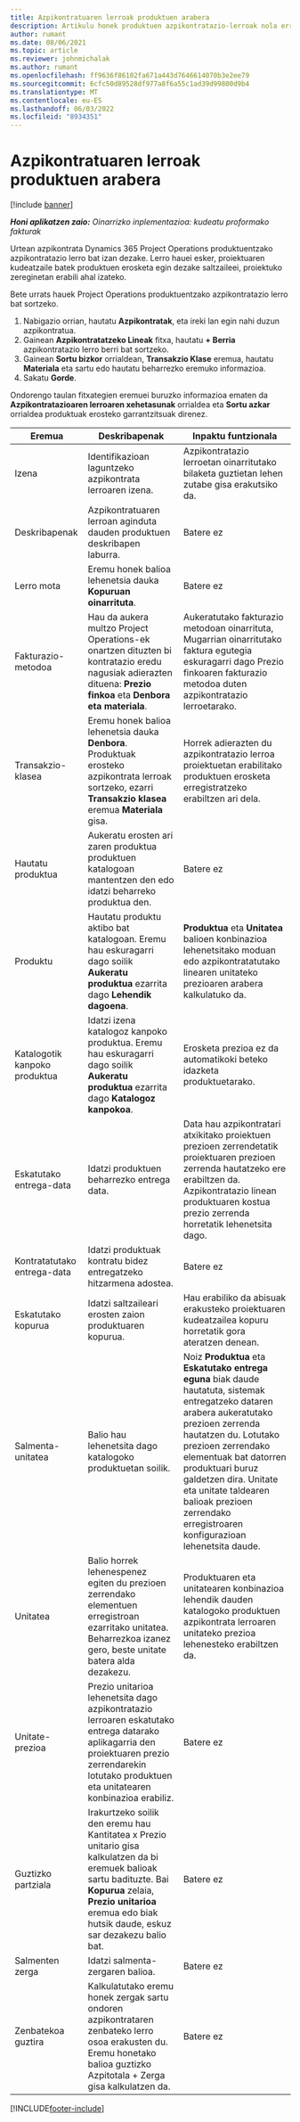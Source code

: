 ```yaml
---
title: Azpikontratuaren lerroak produktuen arabera
description: Artikulu honek produktuen azpikontratazio-lerroak nola erregistratu eta saltzaileen produktuen erosketak erregistratzeko hainbat eremu erabili azaltzen du.
author: rumant
ms.date: 08/06/2021
ms.topic: article
ms.reviewer: johnmichalak
ms.author: rumant
ms.openlocfilehash: ff9636f86102fa671a443d7646614070b3e2ee79
ms.sourcegitcommit: 6cfc50d89528df977a8f6a55c1ad39d99800d9b4
ms.translationtype: MT
ms.contentlocale: eu-ES
ms.lasthandoff: 06/03/2022
ms.locfileid: "8934351"
---
```

# <a name="subcontract-lines-for-products"></a>Azpikontratuaren lerroak produktuen arabera

[!include [banner](../../includes/dataverse-preview.md)]

_**Honi aplikatzen zaio:** Oinarrizko inplementazioa: kudeatu proformako fakturak_

Urtean azpikontrata Dynamics 365 Project Operations produktuentzako azpikontratazio lerro bat izan dezake. Lerro hauei esker, proiektuaren kudeatzaile batek produktuen erosketa egin dezake saltzaileei, proiektuko zereginetan erabili ahal izateko.

Bete urrats hauek Project Operations produktuentzako azpikontratazio lerro bat sortzeko.

1. Nabigazio orrian, hautatu **Azpikontratak**, eta ireki lan egin nahi duzun azpikontratua. 
2. Gainean **Azpikontratatzeko Lineak** fitxa, hautatu **+ Berria** azpikontratazio lerro berri bat sortzeko.
3. Gainean **Sortu bizkor** orrialdean, **Transakzio Klase** eremua, hautatu **Materiala** eta sartu edo hautatu beharrezko eremuko informazioa. 
4. Sakatu **Gorde**.

Ondorengo taulan fitxategien eremuei buruzko informazioa ematen da **Azpikontratazioaren lerroaren xehetasunak** orrialdea eta **Sortu azkar** orrialdea produktuak erosteko garrantzitsuak direnez.

| Eremua | Deskribapenak | Inpaktu funtzionala|
| ----- | ----------- | ----------- |
| Izena | Identifikazioan laguntzeko azpikontrata lerroaren izena. |Azpikontratazio lerroetan oinarritutako bilaketa guztietan lehen zutabe gisa erakutsiko da.
| Deskribapenak | Azpikontratuaren lerroan aginduta dauden produktuen deskribapen laburra. | Batere ez |
| Lerro mota | Eremu honek balioa lehenetsia dauka **Kopuruan oinarrituta**. |Batere ez |
| Fakturazio-metodoa | Hau da aukera multzo Project Operations-ek onartzen dituzten bi kontratazio eredu nagusiak adierazten dituena: **Prezio finkoa** eta **Denbora eta materiala**. | Aukeratutako fakturazio metodoan oinarrituta, Mugarrian oinarritutako faktura egutegia eskuragarri dago Prezio finkoaren fakturazio metodoa duten azpikontratazio lerroetarako. |
| Transakzio-klasea |Eremu honek balioa lehenetsia dauka **Denbora**. Produktuak erosteko azpikontrata lerroak sortzeko, ezarri **Transakzio klasea** eremua **Materiala** gisa.  | Horrek adierazten du azpikontratazio lerroa proiektuetan erabilitako produktuen erosketa erregistratzeko erabiltzen ari dela. |
| Hautatu produktua | Aukeratu erosten ari zaren produktua produktuen katalogoan mantentzen den edo idatzi beharreko produktua den. |Batere ez |
| Produktu | Hautatu produktu aktibo bat katalogoan. Eremu hau eskuragarri dago soilik **Aukeratu produktua** ezarrita dago **Lehendik dagoena**. |**Produktua** eta **Unitatea** balioen konbinazioa lehenetsitako moduan edo azpikontratatutako linearen unitateko prezioaren arabera kalkulatuko da.
| Katalogotik kanpoko produktua | Idatzi izena katalogoz kanpoko produktua. Eremu hau eskuragarri dago soilik **Aukeratu produktua** ezarrita dago **Katalogoz kanpokoa**.  |Erosketa prezioa ez da automatikoki beteko idazketa produktuetarako.|
| Eskatutako entrega-data | Idatzi produktuen beharrezko entrega data.| Data hau azpikontratari atxikitako proiektuen prezioen zerrendetatik proiektuaren prezioen zerrenda hautatzeko ere erabiltzen da. Azpikontratazio linean produktuaren kostua prezio zerrenda horretatik lehenetsita dago. |
| Kontratatutako entrega-data | Idatzi produktuak kontratu bidez entregatzeko hitzarmena adostea.  |Batere ez|
| Eskatutako kopurua | Idatzi saltzaileari erosten zaion produktuaren kopurua.| Hau erabiliko da abisuak erakusteko proiektuaren kudeatzailea kopuru horretatik gora ateratzen denean.|
| Salmenta-unitatea | Balio hau lehenetsita dago katalogoko produktuetan soilik. |Noiz **Produktua** eta **Eskatutako entrega eguna** biak daude hautatuta, sistemak entregatzeko dataren arabera aukeratutako prezioen zerrenda hautatzen du. Lotutako prezioen zerrendako elementuak bat datorren produktuari buruz galdetzen dira. Unitate eta unitate taldearen balioak prezioen zerrendako erregistroaren konfigurazioan lehenetsita daude. |
| Unitatea | Balio horrek lehenespenez egiten du prezioen zerrendako elementuen erregistroan ezarritako unitatea. Beharrezkoa izanez gero, beste unitate batera alda dezakezu.| Produktuaren eta unitatearen konbinazioa lehendik dauden katalogoko produktuen azpikontrata lerroaren unitateko prezioa lehenesteko erabiltzen da. |
| Unitate-prezioa | Prezio unitarioa lehenetsita dago azpikontratazio lerroaren eskatutako entrega datarako aplikagarria den proiektuaren prezio zerrendarekin lotutako produktuen eta unitatearen konbinazioa erabiliz.  |Batere ez |
| Guztizko partziala | Irakurtzeko soilik den eremu hau Kantitatea x Prezio unitario gisa kalkulatzen da bi eremuek balioak sartu badituzte. Bai **Kopurua** zelaia, **Prezio unitarioa** eremua edo biak hutsik daude, eskuz sar dezakezu balio bat.  |Batere ez |
| Salmenten zerga | Idatzi salmenta-zergaren balioa. |Batere ez |
| Zenbatekoa guztira | Kalkulatutako eremu honek zergak sartu ondoren azpikontrataren zenbateko lerro osoa erakusten du. Eremu honetako balioa guztizko Azpitotala + Zerga gisa kalkulatzen da. |Batere ez |


[!INCLUDE[footer-include](../../includes/footer-banner.md)]
